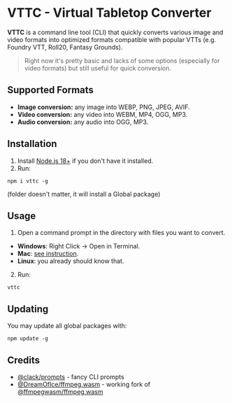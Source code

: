 # VTTC - Virtual Tabletop Converter

**VTTC** is a command line tool (CLI) that quickly converts various image and video formats into optimized formats compatible with popular VTTs (e.g. Foundry VTT, Roll20, Fantasy Grounds).

> Right now it's pretty basic and lacks of some options (especially for video formats) but still useful for quick conversion.

## Supported Formats

- **Image conversion:** any image into WEBP, PNG, JPEG, AVIF.
- **Video conversion:** any video into WEBM, MP4, OGG, MP3.
- **Audio conversion:** any audio into OGG, MP3.

## Installation

1. Install [Node.js 18+](https://nodejs.org/en/download) if you don't have it installed.
2. Run:

```
npm i vttc -g
```

(folder doesn't matter, it will install a Global package)

## Usage

1. Open a command prompt in the directory with files you want to convert.

- **Windows**: Right Click -> Open in Terminal.
- **Mac**: [see instruction](https://support.apple.com/guide/terminal/open-new-terminal-windows-and-tabs-trmlb20c7888/mac).
- **Linux**: you already should know that.

2. Run:

```
vttc
```

## Updating

You may update all global packages with:

```
npm update -g
```

## Credits

- [@clack/prompts](https://github.com/natemoo-re/clack) - fancy CLI prompts
- [@DreamOfIce/ffmpeg.wasm](https://github.com/DreamOfIce/ffmpeg.wasm-core) - working fork of [@ffmpegwasm/ffmpeg.wasm](https://github.com/ffmpegwasm/ffmpeg.wasm)
